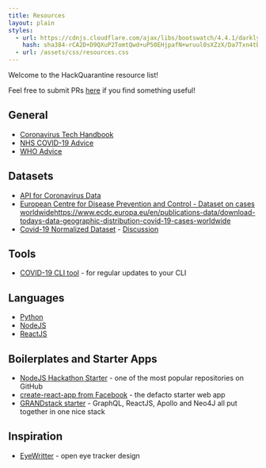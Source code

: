 ```yaml
---
title: Resources
layout: plain
styles:
  - url: https://cdnjs.cloudflare.com/ajax/libs/bootswatch/4.4.1/darkly/bootstrap.min.css
    hash: sha384-rCA2D+D9QXuP2TomtQwd+uP50EHjpafN+wruul0sXZzX/Da7Txn4tB9aLMZV4DZm
  - url: /assets/css/resources.css
---
```

Welcome to the HackQuarantine resource list!

Feel free to submit PRs [here](https://github.com/HackQuarantine/resources) if you find something useful!

## General

* [Coronavirus Tech Handbook](https://coronavirustechhandbook.com/)
* [NHS COVID-19 Advice](https://www.nhs.uk/conditions/coronavirus-covid-19/)
* [WHO Advice](https://www.who.int/health-topics/coronavirus)


## Datasets

* [API for Coronavirus Data](https://covid19api.com/)
* [European Centre for Disease Prevention and Control - Dataset on cases worldwide](https://www.ecdc.europa.eu/en/publications-data/download-todays-data-geographic-distribution-covid-19-cases-worldwide)https://www.ecdc.europa.eu/en/publications-data/download-todays-data-geographic-distribution-covid-19-cases-worldwide
* [Covid-19 Normalized Dataset](https://github.com/fudgeythewhaler/covid19) - [Discussion](https://www.reddit.com/r/DataHoarder/comments/fkbhq0/covid19_dataset_save_yourself_some_time/)


## Tools

* [COVID-19 CLI tool](https://github.com/ahmadawais/corona-cli) - for regular updates to your CLI


## Languages

* [Python](https://www.python.org/)
* [NodeJS](https://nodejs.org/en/)
* [ReactJS](https://reactjs.org/)


## Boilerplates and Starter Apps 

* [NodeJS Hackathon Starter](https://github.com/sahat/hackathon-starter) - one of the most popular repositories on GitHub
* [create-react-app from Facebook](https://github.com/facebook/create-react-app) - the defacto starter web app
* [GRANDstack starter](https://github.com/grand-stack/grand-stack-starter) - GraphQL, ReactJS, Apollo and Neo4J all put together in one nice stack


## Inspiration

* [EyeWritter](http://eyewriter.org/) - open eye tracker design

